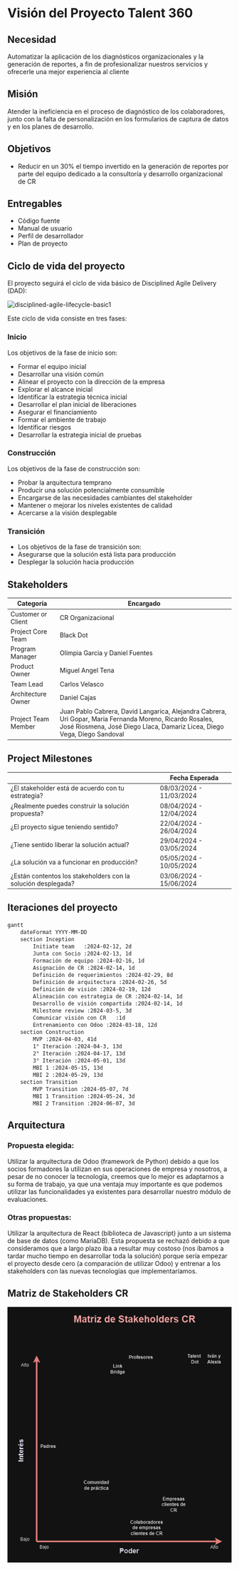 # Visión del Proyecto Talent 360

## Necesidad

Automatizar la aplicación de los diagnósticos organizacionales y la generación de reportes, a fin de profesionalizar nuestros servicios y ofrecerle una mejor experiencia al cliente

## Misión

Atender la ineficiencia en el proceso de diagnóstico de los colaboradores, junto con la falta de personalización en los formularios de captura de datos y en los planes de desarrollo.

## Objetivos

- Reducir en un 30% el tiempo invertido en la generación de reportes por parte del equipo dedicado a la consultoría y desarrollo organizacional de CR

## Entregables

- Código fuente
- Manual de usuario
- Perfil de desarrollador
- Plan de proyecto

## Ciclo de vida del proyecto

El proyecto seguirá el ciclo de vida básico de Disciplined Agile Delivery (DAD):

![disciplined-agile-lifecycle-basic1](https://github.com/Black-Dot-2024/docs/assets/110949367/00c12899-9f03-49c6-a810-6cec532f11f1)

Este ciclo de vida consiste en tres fases:

### Inicio

Los objetivos de la fase de inicio son:

- Formar el equipo inicial
- Desarrollar una visión común
- Alinear el proyecto con la dirección de la empresa
- Explorar el alcance inicial
- Identificar la estrategia técnica inicial
- Desarrollar el plan inicial de liberaciones
- Asegurar el financiamiento
- Formar el ambiente de trabajo
- Identificar riesgos
- Desarrollar la estrategia inicial de pruebas

### Construcción

Los objetivos de la fase de construcción son:

- Probar la arquitectura temprano
- Producir una solución potencialmente consumible
- Encargarse de las necesidades cambiantes del stakeholder
- Mantener o mejorar los niveles existentes de calidad
- Acercarse a la visión desplegable

### Transición

- Los objetivos de la fase de transición son:
- Asegurarse que la solución está lista para producción
- Desplegar la solución hacia producción

## Stakeholders

| Categoría           | Encargado                                                                                                                                                                             |
| ------------------- | ------------------------------------------------------------------------------------------------------------------------------------------------------------------------------------- |
| Customer or Client  | CR Organizacional                                                                                                                                                                     |
| Project Core Team   | Black Dot                                                                                                                                                                             |
| Program Manager     | Olimpia Garcia y Daniel Fuentes                                                                                                                                                       |
| Product Owner       | Miguel Angel Tena                                                                                                                                                                     |
| Team Lead           | Carlos Velasco                                                                                                                                                                        |
| Architecture Owner  | Daniel Cajas                                                                                                                                                                          |
| Project Team Member | Juan Pablo Cabrera, David Langarica, Alejandra Cabrera, Uri Gopar, Maria Fernanda Moreno, Ricardo Rosales, José Riosmena, José Diego Llaca, Damariz Licea, Diego Vega, Diego Sandoval |

## Project Milestones

|                                                               | Fecha Esperada |
| ------------------------------------------------------------- | -------------- |
| ¿El stakeholder está de acuerdo con tu estrategia?            | 08/03/2024 - 11/03/2024 |
| ¿Realmente puedes construir la solución propuesta?            | 08/04/2024 - 12/04/2024 |
| ¿El proyecto sigue teniendo sentido?                          | 22/04/2024 - 26/04/2024 |
| ¿Tiene sentido liberar la solución actual?                    | 29/04/2024 - 03/05/2024 |
| ¿La solución va a funcionar en producción?                    | 05/05/2024 - 10/05/2024 |
| ¿Están contentos los stakeholders con la solución desplegada? | 03/06/2024 - 15/06/2024 |

## Iteraciones del proyecto

```mermaid
gantt
    dateFormat YYYY-MM-DD
    section Inception
        Initiate team   :2024-02-12, 2d
        Junta con Socio :2024-02-13, 1d
        Formación de equipo :2024-02-16, 1d
        Asignación de CR :2024-02-14, 1d
        Definición de requerimientos :2024-02-29, 8d
        Definición de arquitectura :2024-02-26, 5d
        Definición de visión :2024-02-19, 12d
        Alineación con estrategia de CR :2024-02-14, 1d
        Desarrollo de visión compartida :2024-02-14, 1d
        Milestone review :2024-03-5, 3d
        Comunicar visión con CR   :1d
        Entrenamiento con Odoo :2024-03-18, 12d
    section Construction
        MVP :2024-04-03, 41d
        1° Iteración :2024-04-3, 13d
        2° Iteración :2024-04-17, 13d
        3° Iteración :2024-05-01, 13d
        MBI 1 :2024-05-15, 13d
        MBI 2 :2024-05-29, 13d
    section Transition
        MVP Transition :2024-05-07, 7d
        MBI 1 Transition :2024-05-24, 3d
        MBI 2 Transition :2024-06-07, 3d

```

## Arquitectura
### Propuesta elegida: 
Utilizar la arquitectura de Odoo (framework de Python) debido a que los socios
formadores la utilizan en sus operaciones de empresa y nosotros, a pesar de no conocer la tecnología,
creemos que lo mejor es adaptarnos a su forma de trabajo, ya que una ventaja muy importante es que
podemos utilizar las funcionalidades ya existentes para desarrollar nuestro módulo de evaluaciones.

### Otras propuestas: 
Utilizar la arquitectura de React (biblioteca de Javascript) junto a un sistema de base
de datos (como MariaDB). Esta propuesta se rechazó debido a que consideramos que a largo plazo iba a
resultar muy costoso (nos íbamos a tardar mucho tiempo en desarrollar toda la solución) porque sería
empezar el proyecto desde cero (a comparación de utilizar Odoo) y entrenar a los stakeholders con las
nuevas tecnologías que implementaríamos.

## Matriz de Stakeholders CR

![Matriz de Stakeholder CR](Matriz-Stakeholder-CR.png)